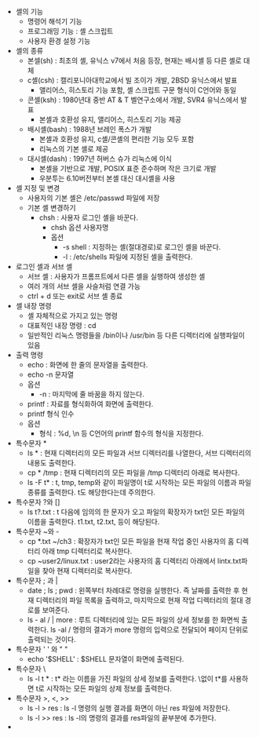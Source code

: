 - 셸의 기능
	- 명령어 해석기 기능
	- 프로그래밍 기능 : 셸 스크립트
	- 사용자 환경 설정 기능
- 셸의 종류
	- 본셀(sh) : 최초의 셸, 유닉스 v7에서 처음 등장, 현재는 배시셸 등 다른 셸로 대체
	- c셸(csh) : 캘리포니아대학교에서 빌 조이가 개발, 2BSD 유닉스에서 발표
		- 앨리어스, 히스토리 기능 포함, 셸 스크립트 구문 형식이 C언어와 동일
	- 콘셸(ksh) : 1980년대 중반 AT & T 벨연구소에서 개발, SVR4 유닉스에서 발표
		- 본셸과 호환성 유지, 앨리어스, 히스토리 기능 제공
	- 배시셸(bash) : 1988년 브레인 폭스가 개발
		- 본셸과 호환성 유지, c셸/콘셸의 편리한 기능 모두 포함
		- 리눅스의 기본 셸로 제공
	- 대시셸(dash) : 1997년 허버스 슈가 리눅스에 이식
		- 본셸을 기반으로 개발, POSIX 표준 준수하며 작은 크기로 개발
		- 우분투는 6.10버전부터 본셸 대신 대시셸을 사용
- 셸 지정 및 변경
	- 사용자의 기본 셸은 /etc/passwd 파일에 저장
	- 기본 셸 변경하기
		- chsh : 사용자 로그인 셸을 바꾼다.
			- chsh 옵션 사용자명
			- 옵션
				-  -s shell : 지정하는 셸(절대경로)로 로그인 셸을 바꾼다.
				- -l : /etc/shells 파일에 지정된 셸을 출력한다.
- 로그인 셸과 서브 셸
	- 서브 셸 : 사용자가 프롬프트에서 다른 셸을 실행하여 생성한 셸
	- 여러 개의 서브 셸을 사슬처럼 연결 가능
	- ctrl + d 또는 exit로 서브 셸 종료
- 셸 내장 명령
	- 셸 자체적으로 가지고 있는 명령
	- 대표적인 내장 명령 : cd
	- 일반적인 리눅스 명령들을 /bin이나 /usr/bin 등 다른 디렉터리에 실행파일이  있음
- 출력 명령
	- echo : 화면에 한 줄의 문자열을 출력한다.
	- echo -n 문자열
	- 옵션
		- -n : 마지막에 줄 바꿈을 하지 않는다.
	- printf : 자료를 형식화하여 화면에 출력한다.
	- printf 형식 인수
	- 옵션
		- 형식 : %d, \n 등 C언어의 printf 함수의 형식을 지정한다.
- 특수문자 *
	- ls * : 현재 디렉터리의 모든 파일과 서브 디렉터리를 나열한다, 서브 디렉터리의 내용도 출력한다.
	- cp * /tmp : 현재 디렉터리의 모든 파일을 /tmp 디렉터리 아래로 복사한다.
	- ls -F t* : t, tmp, temp와 같이 파일명이 t로 시작하는 모든 파일의 이름과 파일 종류를 출력한다. t도 해당한다는데 주의한다.
- 특수문자 ?와 []
	- ls t?.txt : t 다음에 임의의 한 문자가 오고 파일의 확장자가 txt인 모든 파일의 이름을 출력한다. t1.txt, t2.txt, 등이 해당된다.
- 특수문자 ~와 -
	- cp *.txt ~/ch3 : 확장자가 txt인 모든 파일을 현재 작업 중인 사용자의 홈 디렉터리 아래 tmp 디렉터리로 복사한다.
	- cp ~user2/linux.txt : user2라는 사용자의 홈 디렉터리 아래에서 lintx.txt파일을 찾아 현재 디렉터리로 복사한다.
- 특수문자 ; 과 |
	- date ; ls ; pwd : 왼쪽부터 차례대로 명령을 실행한다. 즉 날짜를 출력한 후 현재 디렉터리의 파일 목록을 출력하고, 마지막으로 현재 작업 디렉터리의 절대 경로를 보여준다.
	- ls - al / | more : 루트 디렉터리에 있는 모든 파일의 상세 정보를 한 화면씩 출력한다. ls -al / 명령의 결과가 more 명령의 입력으로 전달되어 페이지 단위로 출력되는 것이다.
- 특수문자 ' ' 와 " "
	- echo '$SHELL' : $SHELL 문자열이 화면에 출력된다.
- 특수문자 \
	- ls -l t \* : t* 라는 이름을 가진 파일의 상세 정보를 출력한다. \없이 t*를 사용하면 t로 시작하는 모든 파일의 상제 정보를 출력한다.
- 특수문자 >, <, >>
	- ls -l > res : ls -l 명령의 실행 결과를 화면이 아닌 res 파일에 저장한다.
	- ls -l >> res : ls -l의 명령의 결과를 res파일의 끝부분에 추가한다.
- 
